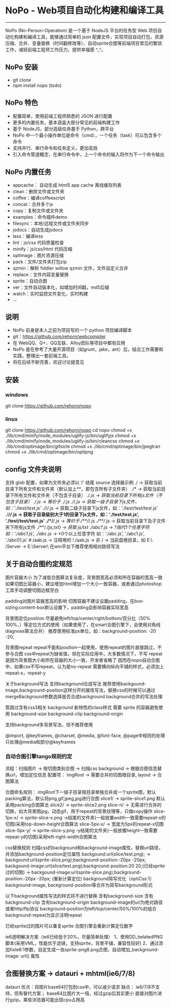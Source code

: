 # NoPo - Web项目自动化构建和编译工具
---
NoPo (No-Person-Operation) 是一个基于 NodeJS 平台的任务型 Web 项目自动化构建和编译工具，能够通过简单的 json 配置文件，实现项目自动打包，资源压缩、合并、变量替换（时间戳修改等）、自动sprite合图等前端项目常见的繁琐工作，减轻前端工程师工作压力，提供幸福感 ^_^。

## NoPo 安装
* git clone
* npm install nopo (todo)

## NoPo 特色
* 配置简单，使用前端工程师熟悉的 JSON 进行配置
* 更多的内置任务，基本涵盖大部分常见的前端构建工作
* 基于 NodeJS，部分高级任务基于 Python，跨平台
* NoPo 中一个最小操作单位是命令（cmd），一个任务（task）可以包含多个命令
* 支持并行、串行命令和任务定义，更加高效
* 引入命令管道概念，在串行命令中，上一个命令的输入将作为下一个命令输出

## NoPo 内置任务
* appcache： 自动生成 html5 app cache 离线缓存列表
* clean：删除文件或文件夹
* coffee：编译coffeescript
* concat：合并多个js
* copy：复制文件或文件夹
* examples：命令插件demo
* filesync：本地/远程文件或文件夹同步
* jsdocs：自动生成jsdocs
* less：编译less
* lint：js/css 代码质量检查
* minify：js/css/html 代码压缩
* optimage：图片资源压缩
* pack：文件/文件夹打包zip
* qzmin：解析 fiddler willow qzmin 文件，文件自定义合并
* replace：文件内容变量替换
* sprite：自动合图
* ver：文件自动版本化，如增加时间戳，md5后缀
* watch：实时监控文件变化，实时构建
* ...

## 说明
* NoPo 前身是本人之前为项目写的一个 python 项目编译脚本
* git：https://github.com/rehorn/webcompiler
* 在 WebQQ、Q+、QQ互联、Alloy团队等项目中都有应用
* NoPo 是在参考了大量开源项目（如grunt，jake，ant）后，结合工作需要和实践，整理出一套前端工具。
* 将在后续不断完善，欢迎讨论提意见

## 安装
### windows
git clone https://github.com/rehorn/nopo

### linux
git clone https://github.com/rehorn/nopo
cd nopo
chmod +x ./lib/cmd/minify/node_modules/uglify-js/bin/uglifyjs
chmod +x ./lib/cmd/minify/node_modules/uglify-js/bin/cleancss
chmod +x ./lib/cmd/optimage/bin/gifsicle
chmod +x ./lib/cmd/optimage/bin/jpegtran
chmod +x ./lib/cmd/optimage/bin/optipng

## config 文件夹说明
支持 glob 配置，如果为文件夹必须以 ‘/’ 结尾
source 选择器示例
./ -> 获取当前目录下所有文件和文件夹（默认加上**，即包含所有子文件夹）
./* -> 获取当前目录下所有文件和文件夹（不包含子目录）
./*.js -> 获取当前目录下所有js文件（不包含子目录）
./***.js -> 等价于 ./*.js
./*/*.js -> 获取一级子目录下js文件，如：‘./test/test.js’
./*/*/*.js -> 获取二级子目录下js文件，如：‘./test/test/test.js’
./**/*/*.js -> 获取子目录级别大于1的目录下js文件，如：‘./test/test.js’, ‘./test/test/test.js’
./*/**/*.js -> 等价于./**/*/*.js
./**/*.js -> 获取当前目录下及子文件夹下所有js文件
./**/*.{js,txt} -> 获取 js/txt 
./abc?.js -> ?指代1个任意字符 如：‘./abc1.js’,
./abc*.js -> *0个以上任意字符 如：‘./abc.js’, ‘./abc1.js’, ‘./abc01.js’
#./aab.js -> 注释用的
!./aab.js -> 非
/ -> 当前盘根目录，如 E:\\
/Server -> E:\\Server\\ 在win平台下推荐使用相对路径写法

## 关于自动合图约定规范
图片容器大小
为了减低合图算法复杂度，背景图宽高必须和所在容器的宽高一致
如果切图比容器小，建议增加html增加一个大小一致容器，或者通过photoshop工具手动调整切图边框空白

padding对图片容器宽高的影响
切图容器不建议设置padding，在box-sizing:content-box默认设置下，padding会影响容器实际宽高

背景图定位position
尽量避免left/top/center/right/bottom/百分比（50% 100%、）等定位方式的使用（如果使用了，在smart合图引擎下，会使用对角线diagnose算法合并）
推荐使用标准px单位，如：background-position: -20 -20;

背景图repeat
repeat不能和position一起使用，使用repeat的图片直接跳过，不参与合图
css中repeat为缺省值，但在实际应用中，大多数情况下，不写 repeat 是因为背景图大小和所在容器的大小一致，开发者省略了
因而在nopo自动合图中，如果css不写repeat，认为是no-repeat
需要横向纵向平铺的样式，必须加上repeat-x，repeat-y

关于background写法
支持background合成写法
推荐使用backgound-image,background-position这样分开的属性写法，替换css的时候可以通过mergeBackground参数选择是否合成background
background合并的写法处理

暂跳过含有css3相关 background 新特性的class样式
需要 sprite 的容器避免使用
background-size
background-clip
background-origin

支持background多背景写法，但不推荐使用

@import, @keyframes, @charset, @media, @font-face, @page中规则的处理
只处理@media和部分@keyframes

### 自动合图引擎tango规则约定
流程：扫描图片 -> 按切图类别合图 -> 扫描css background -> 根据合图信息替换url，增加定位信息
配置项：
imgRoot -> 需要合并的切图根目录, layout -> 合图算法

合图命名规则：
imgRoot下一级子目录按目录单独合并成一个sprite图，默认packing算法，默认将png,gif,jpeg,jpg进行合图
slice1/ -> sprite-slice1.png 默认采用packing合图算法
slice2/ -> sprite-slice2.png
slice-n/ -> 无需进行合并的切换，如大背景图jpg，动态gif，用于repeat的背景纹理等，只做copy操作
slice-1px-x/ -> sprite-slice-x.png -x结尾的文件夹(一般放置width一致需要repeat-x的切图)采用top-down-height合图算法
slice-5px-x/ -> 宽度为5px的repeat-x切图
slice-5px-y/ -> sprite-slice-y.png -y结尾的文件夹(一般放置height一致需要repeat-y的切图)采用left-right-width合图算法

css替换规则
扫描css的background和background-image属性，替换url路径，并添加background-position定位属性
backgound:url(slice/test.png); -> backgound:url(sprite-slice.png);background-position:-20px -20px;
backgound-image:url(slice/test.png);background-position:20 20;(已经sprite过的切图)
-> backgound-image:url(sprite-slice.png);background-position:-20px -20px; (重新计算定位)
background简写优化（optiCss:1）
background-image, background-position等合并为简写background形式

以下background属性写法的样式将不进行替换
含有background-size
含有background-clip
含有background-origin
background-image的url为绝对路径或者http/ftp协议
background-position为left/top/center/50%/100%的组合
background-repeat为显示注明repeat

已经sprite过的图片可以重复sprite
合图引擎会重新计算定位数字

ie6透明解决方案（ie6已经低于20%，尽量简单处理）
1、使用DD_belatedPNG脚本(采用VML，性能优于滤镜，支持sprite，背景平铺，兼容性较好)
2、通过添加fixIe6:1参数，自定生成一张sprite-png8.png合图，自动增加_background-image: url() 属性

## 合图替换方案 -> datauri + mhtml(ie6/7/8)
datauri
优点：将图片base64打包到css中，可以减少请求
缺点：
ie6/7/8不支持，但有替代方案；
base64比图片大一倍，经过gzip后其实更小
直接对图片进行gzip，某些浏览器可能出现cpu占用高